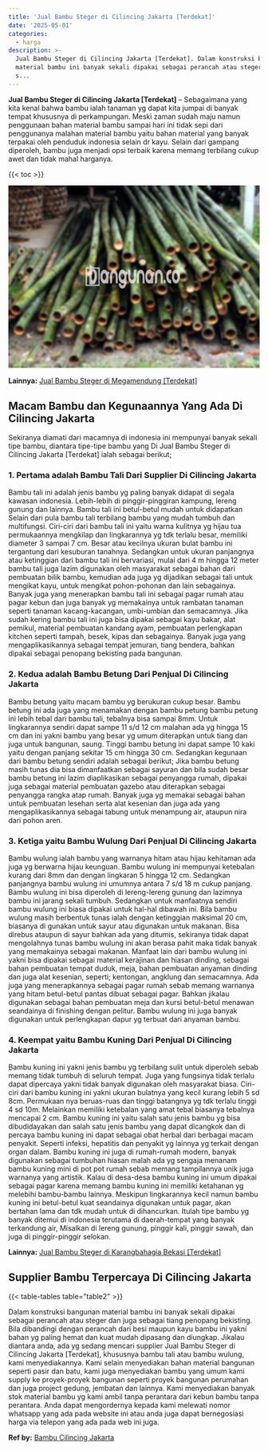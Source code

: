 ```yaml
---
title: 'Jual Bambu Steger di Cilincing Jakarta [Terdekat]'
date: '2025-05-01'
categories:
  - harga
description: >-
  Jual Bambu Steger di Cilincing Jakarta [Terdekat]. Dalam konstruksi bangunan
  material bambu ini banyak sekali dipakai sebagai perancah atau steger dan juga
  s...
---
```


**Jual Bambu Steger di Cilincing Jakarta \[Terdekat\]** – Sebagaimana yang kita kenal bahwa bambu ialah tanaman yg dapat kita jumpai di banyak tempat khususnya di perkampungan. Meski zaman sudah maju namun penggunaan bahan material bambu sampai hari ini tidak sepi dari penggunanya malahan material bambu yaitu bahan material yang banyak terpakai oleh penduduk indonesia selain dr kayu. Selain dari gampang diperoleh, bambu juga menjadi opsi terbaik karena memang terbilang cukup awet dan tidak mahal harganya.

{{< toc >}}

![Jual Bambu Steger di Cilincing Jakarta [Terdekat]](/images/jual-bambu-tali-09.png)

**Lainnya:** [Jual Bambu Steger di Megamendung \[Terdekat\]](https://bambu.bangunan.co/jual-bambu-steger-di-megamendung-terdekat/)

## Macam Bambu dan Kegunaannya Yang Ada Di Cilincing Jakarta

Sekiranya diamati dari macamnya di indonesia ini mempunyai banyak sekali tipe bambu, diantara tipe-tipe bambu yang Di Jual Bambu Steger di Cilincing Jakarta \[Terdekat\] ialah sebagai berikut;

### 1\. Pertama adalah Bambu Tali Dari Supplier Di Cilincing Jakarta

Bambu tali ini adalah jenis bambu yg paling banyak didapat di segala kawasan indonesia. Lebih-lebih di pinggir-pinggiran kampung, lereng gunung dan lainnya. Bambu tali ini betul-betul mudah untuk didapatkan Selain dari pula bambu tali terbilang bambu yang mudah tumbuh dan multifungsi. Ciri-ciri dari bambu tali ini yaitu warna kulitnya yg hijau tua permukaannya mengkilap dan lingkarannya yg tdk terlalu besar, memiliki diameter 3 sampai 7 cm. Besar atau kecilnya ukuran bulat bambu ini tergantung dari kesuburan tanahnya. Sedangkan untuk ukuran panjangnya atau ketinggian dari bambu tali ini bervariasi, mulai dari 4 m hingga 12 meter bambu tali juga lazim digunakan oleh masyarakat sebagai bahan dari pembuatan bilik bambu, kemudian ada juga yg dijadikan sebagai tali untuk mengikat kayu, untuk mengikat pohon-pohonan dan lain sebagainya. Banyak juga yang menerapkan bambu tali ini sebagai pagar rumah atau pagar kebun dan juga banyak yg memakainya untuk rambatan tanaman seperti tanaman kacang-kacangan, umbi-umbian dan semacamnya. Jika sudah kering bambu tali ini juga bisa dipakai sebagai kayu bakar, alat pemikul, material pembuatan kandang ayam, pembuatan perlengkapan kitchen seperti tampah, besek, kipas dan sebagainya. Banyak juga yang mengaplikasikannya sebagai tempat jemuran, tiang bendera, bahkan dipakai sebagai penopang bekisting pada bangunan.

### 2\. Kedua adalah Bambu Betung Dari Penjual Di Cilincing Jakarta

Bambu betung yaitu macam bambu yg berukuran cukup besar. Bambu betung ini ada juga yang menamakan dengan bambu petung bambu petung ini lebih tebal dari bambu tali, tebalnya bisa sampai 8mm. Untuk lingkarannya sendiri dapat sampe 11 s/d 12 cm malahan ada yg hingga 15 cm dan ini yakni bambu yang besar yg umum diterapkan untuk tiang dan juga untuk bangunan, saung. Tinggi bambu betung ini dapat sampe 10 kaki yaitu dengan panjang sekitar 15 cm hingga 30 cm. Sedangkan kegunaan dari bambu betung sendiri adalah sebagai berikut; Jika bambu betung masih tunas dia bisa dimanfaatkan sebagai sayuran dan bila sudah besar bambu betung ini lazim diaplikasikan sebagai penyangga rumah, dipakai juga sebagai material pembuatan gazebo atau diterapkan sebagai penyangga rangka atap rumah. Banyak juga yg memakai sebagai bahan untuk pembuatan lesehan serta alat kesenian dan juga ada yang mengaplikasikannya sebagai tabung untuk menampung air, ataupun nira dari pohon aren.

### 3\. Ketiga yaitu Bambu Wulung Dari Penjual Di Cilincing Jakarta

Bambu wulung ialah bambu yang warnanya hitam atau hijau kehitaman ada juga yg berwarna hijau keunguan. Bambu wulung ini mempunyai ketebalan kurang dari 8mm dan dengan lingkaran 5 hingga 12 cm. Sedangkan panjangnya bambu wulung ini umumnya antara 7 s/d 18 m cukup panjang. Bambu wulung ini bisa diperoleh di lereng-lereng gunung dan lazimnya bambu ini jarang sekali tumbuh. Sedangkan untuk manfaatnya sendiri bambu wulung ini biasa dipakai untuk hal-hal dibawah ini. Bila bambu wulung masih berbentuk tunas ialah dengan ketinggian maksimal 20 cm, biasanya di gunakan untuk sayur atau digunakan untuk makanan. Bisa direbus ataupun di sayur bahkan ada yang ditumis, sekiranya tidak dapat mengolahnya tunas bambu wulung ini akan berasa pahit maka tidak banyak yang memakainya sebagai makanan. Manfaat lain dari bambu wulung ini yakni bisa dipakai sebagai material kerajinan dan hiasan dinding, sebagai bahan pembuatan tempat duduk, meja, bahan pembuatan anyaman dinding dan juga alat kesenian, seperti; kentongan, angklung dan semacamnya. Ada juga yang menerapkannya sebagai pagar rumah sebab memang warnanya yang hitam betul-betul pantas dibuat sebagai pagar. Bahkan jikalau digunakan sebagai bahan pembuatan meja dan kursi betul-betul menawan seandainya di finishing dengan pelitur. Bambu wulung ini juga banyak digunakan untuk perlengkapan dapur yg terbuat dari anyaman bambu.

### 4\. Keempat yaitu Bambu Kuning Dari Penjual Di Cilincing Jakarta

Bambu kuning ini yakni jenis bambu yg terbilang sulit untuk diperoleh sebab memang tidak tumbuh di seluruh tempat. Juga yang fungsinya tidak terlalu dapat dipercaya yakni tidak banyak digunakan oleh masyarakat biasa. Ciri-ciri dari bambu kuning ini yakni ukuran bulatnya yang kecil kurang lebih 5 sd 8cm. Permukaan nya beruas-ruas dan tinggi batangnya yg tdk terlalu tinggi 4 sd 10m. Melainkan memiliki ketebalan yang amat tebal biasanya tebalnya mencapai 2 cm. Bambu kuning ini yaitu salah satu jenis bambu yg bisa dibudidayakan dan salah satu jenis bambu yang dapat dicangkok dan di percaya bambu kuning ini dapat sebagai obat herbal dari berbagai macam penyakit. Seperti infeksi, hepatitis dan penyakit yg lainnya yg terkait dengan organ dalam. Bambu kuning ini juga di rumah-rumah modern, banyak digunakan sebagai tumbuhan hiasan malah ada yg sengaja menanam bambu kuning mini di pot pot rumah sebab memang tampilannya unik juga warnanya yang artistik. Kalau di desa-desa bambu kuning ini umum dipakai sebagai pagar karena memang bambu kuning ini memiliki ketahanan yg melebihi bambu-bambu lainnya. Meskipun lingkarannya kecil namun bambu kuning ini betul-betul kuat seandainya digunakan untuk pagar, akan bertahan lama dan tdk mudah untuk di dihancurkan. Itulah tipe bambu yg banyak ditemui di indonesia terutama di daerah-tempat yang banyak terkandung air, Misalkan di lereng gunung, pinggir kali, pinggir sawah, dan juga di pinggir-pinggir selokan.

**Lainnya:** [Jual Bambu Steger di Karangbahagia Bekasi \[Terdekat\]](https://bambu.bangunan.co/jual-bambu-steger-di-karangbahagia-bekasi-terdekat/)

## Supplier Bambu Terpercaya Di Cilincing Jakarta

{{< table-tables table="table2" >}}

Dalam konstruksi bangunan material bambu ini banyak sekali dipakai sebagai perancah atau steger dan juga sebagai tiang penopang bekisting. Bila dibandingi dengan perancah dari besi maupun kayu bambu ini yakni bahan yg paling hemat dan kuat mudah dipasang dan diungkap. Jikalau diantara anda, ada yg sedang mencari supplier Jual Bambu Steger di Cilincing Jakarta \[Terdekat\], khususnya bambu tali atau bambu wulung, kami menyediakannya. Kami selain menyediakan bahan material bangunan seperti pasir dan batu, kami juga menyediakan bambu yang umum kami supply ke proyek-proyek bangunan seperti proyek bangunan perumahan dan juga project gedung, jembatan dan lainnya. Kami menyediakan banyak stok material bambu yg kami ambil tanpa perantara dari kebun bambu tanpa perantara. Anda dapat mengordernya kepada kami melewati nomor whatsapp yang ada pada website ini atau anda juga dapat bernegosiasi harga via telepon yang ada pada web ini juga.

**Ref by:** [Bambu Cilincing Jakarta](https://id.wikipedia.org/wiki/Bambu)
